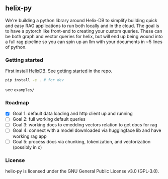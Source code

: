 ## helix-py
We're building a python library around Helix-DB to simplify building quick and easy RAG applications
to run both locally and in the cloud. The goal is to have a pytorch like front-end to creating your
custom queries. These can be both graph and vector queries for helix, but will end up being wound into
a full rag pipeline so you can spin up an llm with your documents in ~5 lines of python.

### Getting started
First install [HelixDB](https://github.com/HelixDB/helix-db). See [getting started](https://github.com/HelixDB/helix-db?tab=readme-ov-file#getting-started) in the repo.
```bash
pip install -e . # for dev
```
see `examples/`

### Roadmap
- [X] Goal 1: default data loading and http client up and running
- [ ] Goal 2: full working default queries
- [ ] Goal 3: working docs to emedding vectors relation to get docs for rag
- [ ] Goal 4: connect with a model downloaded via huggingface lib and have working rag app
- [ ] Goal 5: process docs via chunking, tokenization, and vectorization (possibly in c)

### License
helix-py is licensed under the GNU General Public License v3.0 (GPL-3.0).